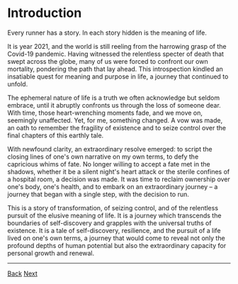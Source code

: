 # Introduction

Every runner has a story. In each story hidden is the meaning of life.

It is year 2021, and the world is still reeling from the harrowing grasp of the Covid-19 pandemic. Having witnessed the relentless specter of death that swept across the globe, many of us were forced to confront our own mortality, pondering the path that lay ahead. This introspection kindled an insatiable quest for meaning and purpose in life, a journey that continued to unfold.

The ephemeral nature of life is a truth we often acknowledge but seldom embrace, until it abruptly confronts us through the loss of someone dear. With time, those heart-wrenching moments fade, and we move on, seemingly unaffected. Yet, for me, something changed. A vow was made, an oath to remember the fragility of existence and to seize control over the final chapters of this earthly tale.

With newfound clarity, an extraordinary resolve emerged: to script the closing lines of one's own narrative on my own terms, to defy the capricious whims of fate. No longer willing to accept a fate met in the shadows, whether it be a silent night's heart attack or the sterile confines of a hospital room, a decision was made. It was time to reclaim ownership over one's body, one's health, and to embark on an extraordinary journey – a journey that began with a single step, with the decision to run.

This is a story of transformation, of seizing control, and of the relentless pursuit of the elusive meaning of life. It is a journey which transcends the boundaries of self-discovery and grapples with the universal truths of existence. It is a tale of self-discovery, resilience, and the pursuit of a life lived on one's own terms, a journey that would come to reveal not only the profound depths of human potential but also the extraordinary capacity for personal growth and renewal. 

<hr/>

[Back](./)              [Next](Background)